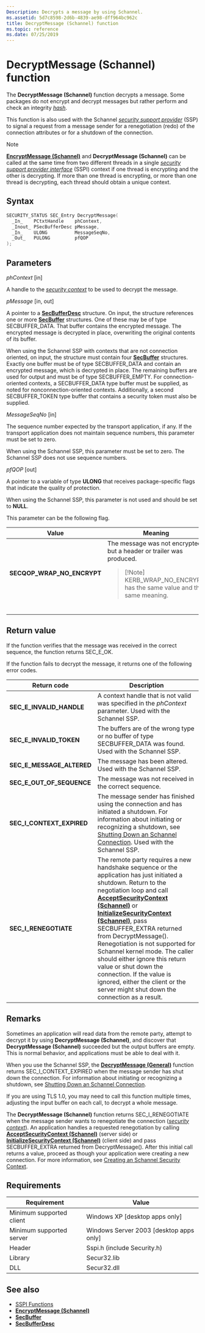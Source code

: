 ```yaml
---
Description: Decrypts a message by using Schannel.
ms.assetid: 5d7c8598-2d6b-4839-ae98-dff964bc962c
title: DecryptMessage (Schannel) function
ms.topic: reference
ms.date: 07/25/2019
---
```


# DecryptMessage (Schannel) function

The **DecryptMessage (Schannel)** function decrypts a message. Some packages do not encrypt and decrypt messages but rather perform and check an integrity [*hash*](../secgloss/h-gly.md).


This function is also used with the Schannel [*security support provider*](../secgloss/s-gly.md#_SECURITY_SECURITY_SUPPORT_PROVIDER_GLY) (SSP) to signal a request from a message sender for a renegotiation (redo) of the connection attributes or for a shutdown of the connection.

> [!Note]  
> [**EncryptMessage (Schannel)**](encryptmessage--schannel.md) and **DecryptMessage (Schannel)** can be called at the same time from two different threads in a single [*security support provider interface*](../secgloss/s-gly.md#_SECURITY_SECURITY_SUPPORT_PROVIDER_INTERFACE_GLY) (SSPI) context if one thread is encrypting and the other is decrypting. If more than one thread is encrypting, or more than one thread is decrypting, each thread should obtain a unique context.


## Syntax

```C++
SECURITY_STATUS SEC_Entry DecryptMessage(
  _In_    PCtxtHandle    phContext,
  _Inout_ PSecBufferDesc pMessage,
  _In_    ULONG          MessageSeqNo,
  _Out_   PULONG         pfQOP
);
```

## Parameters

*phContext* \[in\]


A handle to the [*security context*](../secgloss/s-gly.md#_SECURITY_SECURITY_CONTEXT_GLY) to be used to decrypt the message.

*pMessage* \[in, out\]

A pointer to a [**SecBufferDesc**](/windows/win32/api/sspi/ns-sspi-secbufferdesc) structure. On input, the structure references one or more [**SecBuffer**](/windows/win32/api/sspi/ns-sspi-secbuffer) structures. One of these may be of type SECBUFFER\_DATA. That buffer contains the encrypted message. The encrypted message is decrypted in place, overwriting the original contents of its buffer.

When using the Schannel SSP with contexts that are not connection oriented, on input, the structure must contain four [**SecBuffer**](/windows/win32/api/sspi/ns-sspi-secbuffer) structures. Exactly one buffer must be of type SECBUFFER\_DATA and contain an encrypted message, which is decrypted in place. The remaining buffers are used for output and must be of type SECBUFFER\_EMPTY. For connection-oriented contexts, a SECBUFFER\_DATA type buffer must be supplied, as noted for nonconnection-oriented contexts. Additionally, a second SECBUFFER\_TOKEN type buffer that contains a security token must also be supplied.

*MessageSeqNo* \[in\]

The sequence number expected by the transport application, if any. If the transport application does not maintain sequence numbers, this parameter must be set to zero.

When using the Schannel SSP, this parameter must be set to zero. The Schannel SSP does not use sequence numbers.

*pfQOP* \[out\]

A pointer to a variable of type **ULONG** that receives package-specific flags that indicate the quality of protection.

When using the Schannel SSP, this parameter is not used and should be set to **NULL**.

This parameter can be the following flag.

<table><colgroup><col style="width: 50%" /><col style="width: 50%" /></colgroup><thead><tr class="header"><th>Value</th><th>Meaning</th></tr></thead><tbody><tr class="odd"><td><span id="SECQOP_WRAP_NO_ENCRYPT"></span><span id="secqop_wrap_no_encrypt"></span><dl> <dt><strong>SECQOP_WRAP_NO_ENCRYPT</strong></dt> </dl></td><td>The message was not encrypted, but a header or trailer was produced.<br/><blockquote>[!Note]<br />
KERB_WRAP_NO_ENCRYPT has the same value and the same meaning.</blockquote><br/></td></tr></tbody></table>

## Return value

If the function verifies that the message was received in the correct sequence, the function returns SEC\_E\_OK.

If the function fails to decrypt the message, it returns one of the following error codes.

| Return code                     | Description                                                                                                    |
|---------------------------------|----------------------------------------------------------------------------------------------------------------|
| **SEC\_E\_INVALID\_HANDLE**     | A context handle that is not valid was specified in the *phContext* parameter. Used with the Schannel SSP.     |
| **SEC\_E\_INVALID\_TOKEN**      | The buffers are of the wrong type or no buffer of type SECBUFFER\_DATA was found. Used with the Schannel SSP.  |
| **SEC\_E\_MESSAGE\_ALTERED**    | The message has been altered. Used with the Schannel SSP.                                                      |
| **SEC\_E\_OUT\_OF\_SEQUENCE**   | The message was not received in the correct sequence.                                                          |
| **SEC\_I\_CONTEXT\_EXPIRED**    | The message sender has finished using the connection and has initiated a shutdown. For information about initiating or recognizing a shutdown, see [Shutting Down an Schannel Connection](shutting-down-an-schannel-connection.md). Used with the Schannel SSP. |
| **SEC\_I\_RENEGOTIATE**         | The remote party requires a new handshake sequence or the application has just initiated a shutdown. Return to the negotiation loop and call [**AcceptSecurityContext (Schannel)**](acceptsecuritycontext--schannel.md) or [**InitializeSecurityContext (Schannel)**](initializesecuritycontext--schannel.md), pass SECBUFFER_EXTRA returned from DecryptMessage(). Renegotiation is not supported for Schannel kernel mode. The caller should either ignore this return value or shut down the connection. If the value is ignored, either the client or the server might shut down the connection as a result. |


## Remarks

Sometimes an application will read data from the remote party, attempt to decrypt it by using **DecryptMessage (Schannel)**, and discover that **DecryptMessage (Schannel)** succeeded but the output buffers are empty. This is normal behavior, and applications must be able to deal with it.

When you use the Schannel SSP, the [**DecryptMessage (General)**](decryptmessage--general.md) function returns SEC\_I\_CONTEXT\_EXPIRED when the message sender has shut down the connection. For information about initiating or recognizing a shutdown, see [Shutting Down an Schannel Connection](shutting-down-an-schannel-connection.md).

If you are using TLS 1.0, you may need to call this function multiple times, adjusting the input buffer on each call, to decrypt a whole message.


The **DecryptMessage (Schannel)** function returns SEC\_I\_RENEGOTIATE when the message sender wants to renegotiate the connection ([*security context*](../secgloss/s-gly.md)). An application handles a requested renegotiation by calling [**AcceptSecurityContext (Schannel)**](acceptsecuritycontext--schannel.md) (server side) or [**InitializeSecurityContext (Schannel)**](initializesecuritycontext--schannel.md) (client side) and pass SECBUFFER_EXTRA returned from DecryptMessage(). After this initial call returns a value, proceed as though your application were creating a new connection. For more information, see [Creating an Schannel Security Context](creating-an-schannel-security-context.md).


## Requirements

| Requirement | Value |
|--------------------------|-------------------------------------------|
| Minimum supported client | Windows XP \[desktop apps only\]          |
| Minimum supported server | Windows Server 2003 \[desktop apps only\] |
| Header                   | Sspi.h (include Security.h)               |
| Library                  | Secur32.lib                               |
| DLL                      | Secur32.dll                               |

## See also

- [SSPI Functions](authentication-functions.md#sspi-functions)
- [**EncryptMessage (Schannel)**](encryptmessage--schannel.md)
- [**SecBuffer**](/windows/win32/api/sspi/ns-sspi-secbuffer)
- [**SecBufferDesc**](/windows/win32/api/sspi/ns-sspi-secbufferdesc)
